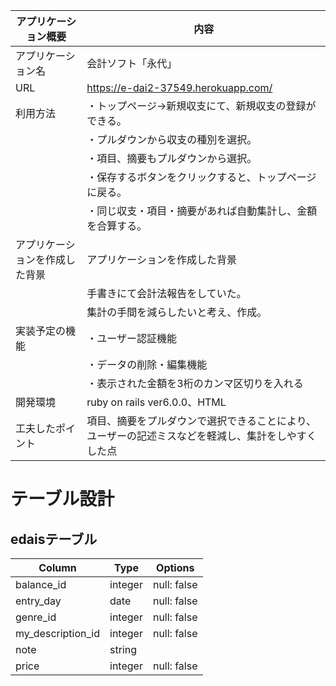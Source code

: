 |  アプリケーション概要  |  内容                                  |
| ------------------- | ------------------------------------- |
|  アプリケーション名    |  会計ソフト「永代」                      |
|  URL                |  https://e-dai2-37549.herokuapp.com/  |
|  利用方法            |  ・トップページ→新規収支にて、新規収支の登録ができる。<br>
|                     |・プルダウンから収支の種別を選択。<br>
|                     |・項目、摘要もプルダウンから選択。<br>
|                     |・保存するボタンをクリックすると、トップページに戻る。<br>
|                     |・同じ収支・項目・摘要があれば自動集計し、金額を合算する。|
|アプリケーションを作成した背景 |アプリケーションを作成した背景|趣味の同好会の会計を集計するのに、以前は電卓を活用し、<br>
|                          |手書きにて会計法報告をしていた。
|                          |集計の手間を減らしたいと考え、作成。|
|実装予定の機能              |・ユーザー認証機能<br>
|                          |・データの削除・編集機能<br>
|                          |・表示された金額を3桁のカンマ区切りを入れる<br>|
|開発環境              |ruby on rails ver6.0.0、HTML|
|工夫したポイント       |項目、摘要をプルダウンで選択できることにより、ユーザーの記述ミスなどを軽減し、集計をしやすくした点|


# テーブル設計
## edaisテーブル
| Column           | Type    | Options    |
| ---------------- | ------- | ---------- |
| balance_id       | integer | null: false|
| entry_day        | date    | null: false|
| genre_id         | integer | null: false|
| my_description_id| integer | null: false|
| note             | string  |            |
| price            | integer | null: false|
